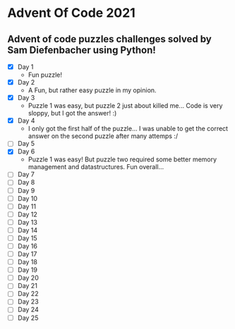 # Advent Of Code 2021

## Advent of code puzzles challenges solved by Sam Diefenbacher using Python!

- [x] Day 1
    - Fun puzzle!
- [x] Day 2
    - A Fun, but rather easy puzzle in my opinion.
- [x] Day 3
    - Puzzle 1 was easy, but puzzle 2 just about killed me... Code is very sloppy, but I got the answer! :) 
- [X] Day 4
    - I only got the first half of the puzzle... I was unable to get the correct answer on the second puzzle after many attemps :/
- [ ] Day 5
- [x] Day 6
    - Puzzle 1 was easy! But puzzle two required some better memory management and datastructures. Fun overall... 
- [ ] Day 7
- [ ] Day 8 
- [ ] Day 9
- [ ] Day 10
- [ ] Day 11
- [ ] Day 12
- [ ] Day 13
- [ ] Day 14
- [ ] Day 15
- [ ] Day 16
- [ ] Day 17
- [ ] Day 18
- [ ] Day 19
- [ ] Day 20
- [ ] Day 21
- [ ] Day 22
- [ ] Day 23
- [ ] Day 24
- [ ] Day 25